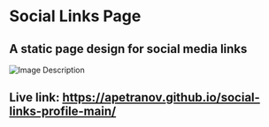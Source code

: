 # Social Links Page
## A static page design for social media links
![Image Description](https://github.com/apetranov/repository/social-links-profile-main/main/screenshot.png)
## Live link: https://apetranov.github.io/social-links-profile-main/
